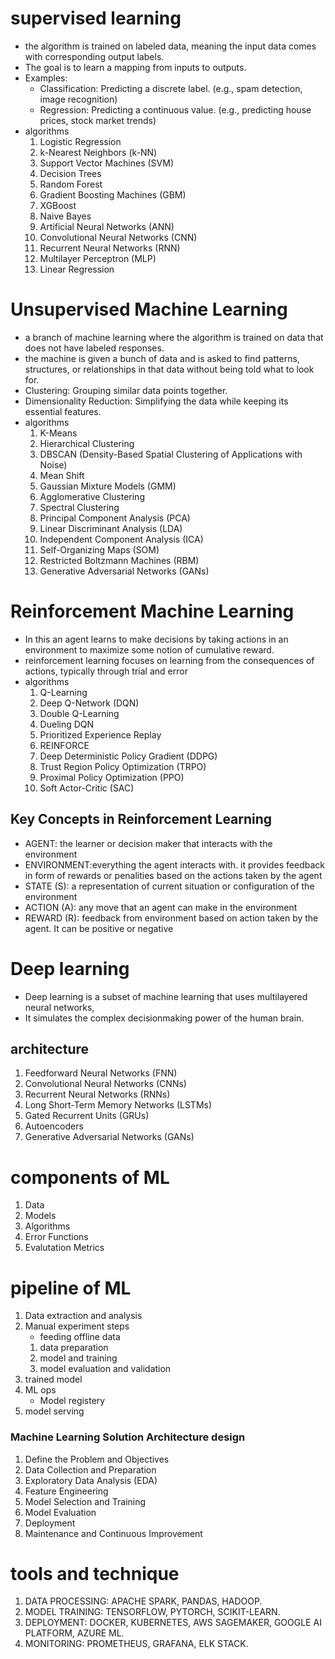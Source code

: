 # supervised learning
- the algorithm is trained on labeled data, meaning the input data comes with corresponding output labels.
- The goal is to learn a mapping from inputs to outputs.
- Examples:
    - Classification: Predicting a discrete label. (e.g., spam detection, image recognition)
    - Regression: Predicting a continuous value. (e.g., predicting house prices, stock market trends)
- algorithms
    1. Logistic Regression
    2. k-Nearest Neighbors (k-NN)
    3. Support Vector Machines (SVM)
    4. Decision Trees
    5. Random Forest
    6. Gradient Boosting Machines (GBM)
    7. XGBoost
    8. Naive Bayes
    9. Artificial Neural Networks (ANN)
    10. Convolutional Neural Networks (CNN)
    11. Recurrent Neural Networks (RNN)
    12. Multilayer Perceptron (MLP)
    13. Linear Regression
# Unsupervised Machine Learning
- a branch of machine learning where the algorithm is trained on data that does not have labeled responses.
- the machine is given a bunch of data and is asked to find patterns, structures, or relationships in that data without being told what to look for.
- Clustering: Grouping similar data points together.
- Dimensionality Reduction: Simplifying the data while keeping its essential features.
- algorithms
    1. K-Means
    2. Hierarchical Clustering
    3. DBSCAN (Density-Based Spatial Clustering of Applications with Noise)
    4. Mean Shift
    5. Gaussian Mixture Models (GMM)
    6.  Agglomerative Clustering
    7. Spectral Clustering
    8. Principal Component Analysis (PCA)
    9. Linear Discriminant Analysis (LDA)
    10. Independent Component Analysis (ICA)
    11. Self-Organizing Maps (SOM)
    12. Restricted Boltzmann Machines (RBM)
    13. Generative Adversarial Networks (GANs)
# Reinforcement Machine Learning
- In this an agent learns to make decisions by taking actions in an environment to maximize some notion of cumulative reward.
- reinforcement learning focuses on learning from the consequences of actions, typically through trial and error
- algorithms
    1. Q-Learning
    2. Deep Q-Network (DQN)
    3. Double Q-Learning
    4. Dueling DQN
    5. Prioritized Experience Replay
    6. REINFORCE
    7. Deep Deterministic Policy Gradient (DDPG)
    8. Trust Region Policy Optimization (TRPO)
    9. Proximal Policy Optimization (PPO)
    10. Soft Actor-Critic (SAC)

Key Concepts in Reinforcement Learning
---
- AGENT: the learner or decision maker that interacts with the environment
- ENVIRONMENT:everything the agent interacts with.
    it provides feedback in form of rewards or penalities based on the actions taken by the agent
- STATE (S): a representation of current situation or configuration of the environment
- ACTION (A): any move that an agent can make in the environment
- REWARD (R): feedback from environment based on action taken by the agent. It can be positive or negative

# Deep learning

- Deep learning is a subset of machine learning that uses multilayered neural networks,
- It simulates the complex decisionmaking power of the human brain.

architecture
 ---
1. Feedforward Neural Networks (FNN)
2. Convolutional Neural Networks (CNNs)
3. Recurrent Neural Networks (RNNs)
4. Long Short-Term Memory Networks (LSTMs)
5. Gated Recurrent Units (GRUs)
6. Autoencoders
7. Generative Adversarial Networks (GANs)

# components of ML
1. Data
2. Models
3. Algorithms
4. Error Functions
5. Evalutation Metrics

# pipeline of ML
1. Data extraction and analysis
2. Manual experiment steps
    - feeding offline data
    1. data preparation
    2. model and training
    3. model evaluation and validation
3. trained model
4. ML ops
    - Model registery
5. model serving

### Machine Learning Solution  Architecture design
1. Define the Problem and Objectives
2.  Data Collection and Preparation
3. Exploratory Data Analysis (EDA)
4. Feature Engineering
5. Model Selection and Training
6. Model Evaluation
7. Deployment
8. Maintenance and Continuous Improvement
# tools and technique
1. DATA PROCESSING: APACHE SPARK, PANDAS, HADOOP.
2. MODEL TRAINING: TENSORFLOW, PYTORCH, SCIKIT-LEARN.
3. DEPLOYMENT: DOCKER, KUBERNETES, AWS SAGEMAKER, GOOGLE AI PLATFORM, AZURE ML.
4. MONITORING: PROMETHEUS, GRAFANA, ELK STACK.

